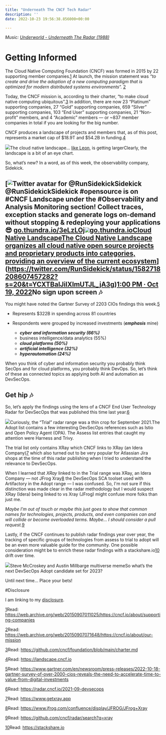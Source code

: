 ```yaml
---
title: "Underneath The CNCF Tech Radar"
description: ''
date: 2022-10-23 19:56:38.856000+00:00

---
```


*Music: [Underworld - Underneath The Radar (1988)](https://www.youtube.com/watch?v=br8AvTqZ0w4)*

Getting Informed
================

The Cloud Native Computing Foundation (CNCF) was formed in 2015 by 22 supporting member companies.[1](#footnote-1) At launch, the mission statement was *“to create and drive the adoption of a new computing paradigm that is optimized for modern distributed systems environments“.* [2](#footnote-2)


Today, the CNCF mission is, according to their charter, “to make cloud native computing ubiquitous”.[3](#footnote-3) In addition, there are now 23 “Platinum” supporting companies, 27 “Gold” supporting companies, 659 “Silver” supporting companies, 103 “End User” supporting companies, 21 “Non-profit” members, and 4 “Academic” members — or ~837 member companies in total if you are looking for the big number.

CNCF produces a landscape of projects and members that, as of this post, represents a market cap of $18.9T and $54.2B in funding.[4](#footnote-4)

[![](https://bucketeer-e05bbc84-baa3-437e-9518-adb32be77984.s3.amazonaws.com/public/images/0a64f69c-8a36-4679-9a3d-92bccc56401d_8680x6240.png)](https://substackcdn.com/image/fetch/f_auto,q_auto:good,fl_progressive:steep/https%3A%2F%2Fbucketeer-e05bbc84-baa3-437e-9518-adb32be77984.s3.amazonaws.com%2Fpublic%2Fimages%2F0a64f69c-8a36-4679-9a3d-92bccc56401d_8680x6240.png)The cloud native landscape… [like Leon](https://www.youtube.com/watch?v=-cJmpwkUx4s), is getting largerClearly, the landscape is a bit of an eye chart. 

So, what’s new? In a word, as of this week, the observability company, Sidekick.

[![Twitter avatar for @RunSidekick](https://substackcdn.com/image/twitter_name/w_96/RunSidekick.jpg)Sidekick @RunSidekickSidekick #opensource is on #CNCF Landscape under the #Observability and Analysis Monitoring section!
Collect traces, exception stacks and generate logs on-demand without stopping & redeploying your applications 😎
[go.thundra.io/3eLzLOj](https://go.thundra.io/3eLzLOj)[![](https://bucketeer-e05bbc84-baa3-437e-9518-adb32be77984.s3.amazonaws.com/public/images/6ca28b8d-139e-4ba2-b807-0bf8227c9c9c_1800x945.jpeg)go.thundra.ioCloud Native LandscapeThe Cloud Native Landscape organizes all cloud native open source projects and proprietary products into categories, providing an overview of the current ecosystem](https://go.thundra.io/3eLzLOj)](https://twitter.com/RunSidekick/status/1582718208607457282?s=20&t=YCXTBalJilXlmUTJL_jA3g)[1:00 PM ∙ Oct 19, 2022](https://twitter.com/RunSidekick/status/1582718208607457282?s=20&t=YCXTBalJilXlmUTJL_jA3g)No sign upon screen 🎶
---------------------

You might have noted the Gartner Survey of 2203 CIOs findings this week.[5](#footnote-5)

* Represents $322B in spending across 81 countries
* Respondents were grouped by increased investments (***emphasis*** mine)


	+ ***cyber and information security (66%)***
	+ business intelligence/data analytics (55%)
	+ ***cloud platforms (50%)***
	+ ***artificial intelligence (32%)***
	+ ***hyperautomation (24%)***

When you think of cyber and information security you probably think SecOps and for cloud platforms, you probably think DevOps. So, let’s think of these as connected topics as applying both AI and automation as DevSecOps. 

Get hip 🎶
---------

So, let’s apply the findings using the lens of a CNCF End User Technology Radar for DevSecOps that was published this time last year.[6](#footnote-6)

[![](https://bucketeer-e05bbc84-baa3-437e-9518-adb32be77984.s3.amazonaws.com/public/images/9d1a0371-ea1e-4428-b3d8-7ea7301df361_1184x760.png)](https://substackcdn.com/image/fetch/f_auto,q_auto:good,fl_progressive:steep/https%3A%2F%2Fbucketeer-e05bbc84-baa3-437e-9518-adb32be77984.s3.amazonaws.com%2Fpublic%2Fimages%2F9d1a0371-ea1e-4428-b3d8-7ea7301df361_1184x760.png)Curiously, the “Trial” radar range was a thin crop for September 2021.The Adopt list contains a few interesting DevSecOps references such as Istio and Open Policy Agent (OPA). The Assess list entries that caught my attention were Harness and Trivy.

The trial list only contains XRay which CNCF links to XRay (an Idera Company)[7](#footnote-7) which also turned out to be very popular for Atlassian Jira shops at the time of this radar publishing when I tried to understand the relevance to DevSecOps.

When I learned that *XRay* linked to in the Trial range was XRay, an Idera Company — not JFrog Xray[8](#footnote-8) the DevSecOps SCA toolset used with Artifactory in the Adopt range — I was confused. So, I'm not sure if this distinction was made clear in the radar methodology but I would suspect XRay (Idera) being linked to vs Xray (JFrog) might confuse more folks than just me.

*Maybe I’m out of touch or maybe this just goes to show that common names for technologies, projects, products, and even companies can and will collide or become overloaded terms. Maybe… I should consider a pull request.*[9](#footnote-9)

Lastly, if the CNCF continues to publish radar findings year over year, the tracking of specific groups of technologies from assess to trial to adopt will be an even more valuable guide for the community. One possible consideration might be to enrich these radar findings with a stackshare.io[10](#footnote-10) drift over time.

[![](https://bucketeer-e05bbc84-baa3-437e-9518-adb32be77984.s3.amazonaws.com/public/images/e60effe6-9f77-44e0-829b-5484b942d96c_1600x900.png)](https://substackcdn.com/image/fetch/f_auto,q_auto:good,fl_progressive:steep/https%3A%2F%2Fbucketeer-e05bbc84-baa3-437e-9518-adb32be77984.s3.amazonaws.com%2Fpublic%2Fimages%2Fe60effe6-9f77-44e0-829b-5484b942d96c_1600x900.png)Steve McCroskey and Austin Millbarge multiverse memeSo what’s the next DevSecOps Adopt candidate set for 2023?

Until next time… Place your bets!

#Disclosure

I am linking to my [disclosure](https://jaycuthrell.com/disclosure/?utm_campaign=Fudge%20Sunday&utm_medium=email&utm_source=Revue%20newsletter).

[1](#footnote-anchor-1)Read: <https://web.archive.org/web/20150907011025/https://cncf.io/about/supporting-companies>

[2](#footnote-anchor-2)Read: <https://web.archive.org/web/20150907071648/https://cncf.io/about/our-mission>

[3](#footnote-anchor-3)Read: <https://github.com/cncf/foundation/blob/main/charter.md>

[4](#footnote-anchor-4)Read: <https://landscape.cncf.io>

[5](#footnote-anchor-5)Read: <https://www.gartner.com/en/newsroom/press-releases/2022-10-18-gartner-survey-of-over-2000-cios-reveals-the-need-to-accelerate-time-to-value-from-digital-investments>

[6](#footnote-anchor-6)Read: <https://radar.cncf.io/2021-09-devsecops>

[7](#footnote-anchor-7)Read: <https://www.getxray.app>

[8](#footnote-anchor-8)Read: <https://www.jfrog.com/confluence/display/JFROG/JFrog+Xray>

[9](#footnote-anchor-9)Read: <https://github.com/cncf/radar/search?q=xray>

[10](#footnote-anchor-10)Read: <https://stackshare.io>

